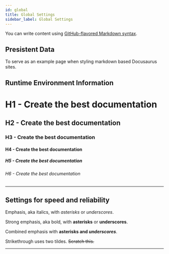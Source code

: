 ```yaml
---
id: global
title: Global Settings
sidebar_label: Global Settings
---
```


You can write content using [GitHub-flavored Markdown syntax](https://github.github.com/gfm/).

## Presistent Data

To serve as an example page when styling markdown based Docusaurus sites.

## Runtime Environment Information 

# H1 - Create the best documentation

## H2 - Create the best documentation

### H3 - Create the best documentation

#### H4 - Create the best documentation

##### H5 - Create the best documentation

###### H6 - Create the best documentation

---

## Settings for speed and reliability 

Emphasis, aka italics, with *asterisks* or _underscores_.

Strong emphasis, aka bold, with **asterisks** or __underscores__.

Combined emphasis with **asterisks and _underscores_**.

Strikethrough uses two tildes. ~~Scratch this.~~

---
